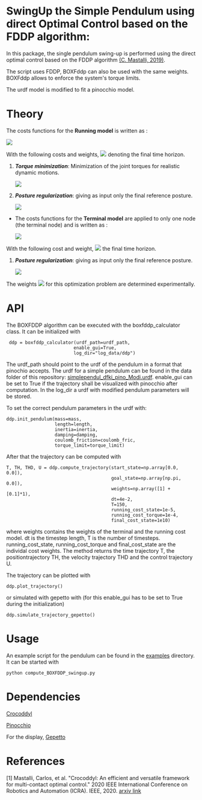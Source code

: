 # SwingUp the Simple Pendulum using direct Optimal Control based on the FDDP algorithm:

In this package, the single pendulum swing-up is performed using the direct optimal control based on the FDDP algorithm [(C. Mastalli, 2019)](https://arxiv.org/abs/1909.04947).

The script uses FDDP, BOXFddp can also be used with the same weights.
BOXFddp allows to enforce the system's torque limits.

The urdf model is modified to fit a pinocchio model.

# Theory

The costs functions for the **Running model** is written as :

<img src="https://render.githubusercontent.com/render/math?math=l = {\sum}_{n=1}^{T-1} \alpha_n \Phi_n(q,\dot{q},\Tau),">

With the following costs and weights, <img src="https://render.githubusercontent.com/render/math?math=t_S"> denoting the final time horizon.

1. _**Torque minimization**_: Minimization of the joint torques for realistic dynamic motions.

    <img src="https://render.githubusercontent.com/render/math?math=\Phi_{1} =  \parallel \Tau (t) \parallel ^{2}_2,  \quad \alpha_1 = 1e-4">

2. _**Posture regularization**_:  giving as input only the final reference posture.

    <img src="https://render.githubusercontent.com/render/math?math=\Phi_{2} = \parallel q(t)-q^{ref}(t_{s-1})\parallel ^{2}_2 ,  \quad \alpha_2 = 1e-5">



* The costs functions for the **Terminal model** are applied to only one node (the terminal node) and is written as :


    <img src="https://render.githubusercontent.com/render/math?math=l_T =  \alpha_T \Phi_T(q,\dot{q}),">

With the following cost and weight, <img src="https://render.githubusercontent.com/render/math?math=T = t_{final}"> the final time horizon.

1. _**Posture regularization**_: giving as input only the final reference posture.


    <img src="https://render.githubusercontent.com/render/math?math=\Phi_{3} = \parallel q(T)-q^{ref}(T)\parallel^{2}_{2}, \quad  \alpha_{3} = 10^{10}">




The weights <img src="https://render.githubusercontent.com/render/math?math=\alpha_i"> for this optimization problem are determined experimentally.

# API

The BOXFDDP algorithm can be executed with the boxfddp_calculator class. It can be initialized with

     ddp = boxfddp_calculator(urdf_path=urdf_path,
                             enable_gui=True,
                             log_dir="log_data/ddp")

The urdf_path should point to the urdf of the pendulum in a format that pinochio accepts. The urdf for a simple pendulum can be found in the data folder of this repository: [simplependul_dfki_pino_Modi.urdf](https://github.com/dfki-ric-underactuated-lab/torque_limited_simple_pendulum/blob/master/data/urdf/simplependul_dfki_pino_Modi.urdf). enable_gui can be set to True if the trajectory shall be visualized with pinocchio after computation. In the log_dir a urdf with modified pendulum parameters will be stored.

To set the correct pendulum parameters in the urdf with:

    ddp.init_pendulum(mass=mass,
                      length=length,
                      inertia=inertia,
                      damping=damping,
                      coulomb_friction=coulomb_fric,
                      torque_limit=torque_limit)

After that the trajectory can be computed with

    T, TH, THD, U = ddp.compute_trajectory(start_state=np.array[0.0, 0.0]),
                                           goal_state=np.array[np.pi, 0.0]),
                                           weights=np.array([1] + [0.1]*1),
                                           dt=4e-2,
                                           T=150,
                                           running_cost_state=1e-5,
                                           running_cost_torque=1e-4,
                                           final_cost_state=1e10)

where weights contains the weights of the terminal and the running cost model. dt is the timestep length, T is the number of timesteps. running_cost_state, running_cost_torque and final_cost_state are the individal cost weights. The method returns the time trajectory T, the positiontrajectory TH, the velocity trajectory THD and the control trajectory U.

The trajectory can be plotted with

    ddp.plot_trajectory()

or simulated with gepetto with (for this enable_gui has to be set to True during the initialization)

    ddp.simulate_trajectory_gepetto()

# Usage

An example script for the pendulum can be found in the [examples](https://github.com/dfki-ric-underactuated-lab/torque_limited_simple_pendulum/tree/master/software/python/examples) directory. It can be started with

    python compute_BOXFDDP_swingup.py


# Dependencies

[Crocoddyl](https://github.com/loco-3d/crocoddyl)

[Pinocchio](https://github.com/stack-of-tasks/pinocchio)

For the display, [Gepetto](https://github.com/Gepetto/gepetto-viewer)

# References

[1] Mastalli, Carlos, et al. "Crocoddyl: An efficient and versatile framework for multi-contact optimal control." 2020 IEEE International Conference on Robotics and Automation (ICRA). IEEE, 2020. [arxiv link](https://arxiv.org/abs/1909.04947)

